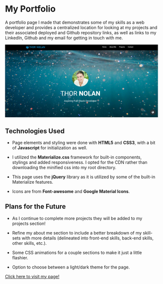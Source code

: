 My Portfolio
===================================================
A portfolio page I made that demonstrates some of my skills as a web developer and provides a centralized location for looking at my projects and their associated deployed and Github repository links, as well as links to my LinkedIn, Github and my email for getting in touch with me.

![demo image](/assets/images/demo-image-for-readme.PNG "Demo image")

## Technologies Used
+ Page elements and styling were done with **HTML5** and **CSS3**, with a bit of **Javascript** for initialization as well.

+ I utilized the **Materialize.css** framework for built-in components, stylings and added responsiveness. I opted for the CDN rather than downloading the minified css into my root directory. 
  
+ This page uses the **jQuery** library as it is utilized by some of the built-in Materialize features. 

+ Icons are from **Font-awesome** and **Google Material Icons**.

## Plans for the Future

+ As I continue to complete more projects they will be added to my projects section!

+ Refine my about me section to include a better breakdown of my skill-sets with more details (delineated into front-end skills, back-end skills, other skills, etc.). 

+ Some CSS animations for a couple sections to make it just a little flashier. 
   
+ Option to choose between a light/dark theme for the page.

  
[Click here to visit my page!](https://thornolan.github.io/ "deployed site")

















